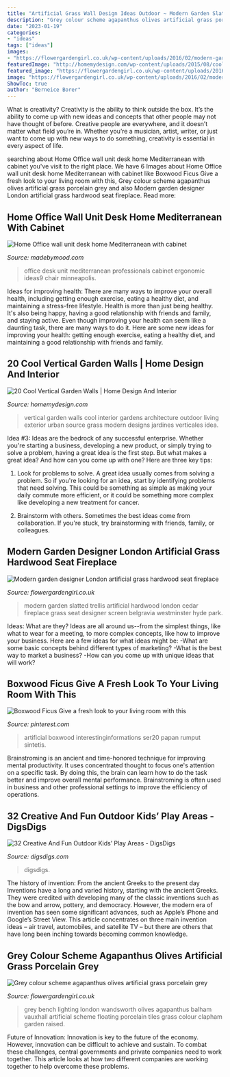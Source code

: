 ```yaml
---
title: "Artificial Grass Wall Design Ideas Outdoor ~ Modern Garden Slatted Trellis Artificial Hardwood London Cedar Fireplace Grass Seat Designer Screen Belgravia Westminster Hyde Park"
description: "Grey colour scheme agapanthus olives artificial grass porcelain grey"
date: "2023-01-19"
categories:
- "ideas"
tags: ["ideas"]
images:
- "https://flowergardengirl.co.uk/wp-content/uploads/2016/02/modern-garden-designer-london-artificial-grass-hardwood-seat-fireplace-hardwood-slatted-cedar-screen-trellis-mayfair-london.jpg"
featuredImage: "http://homemydesign.com/wp-content/uploads/2015/08/cool-green-living-wall-in-your-home.jpg"
featured_image: "https://flowergardengirl.co.uk/wp-content/uploads/2016/02/modern-garden-designer-london-artificial-grass-hardwood-seat-fireplace-hardwood-slatted-cedar-screen-trellis-mayfair-london.jpg"
image: "https://flowergardengirl.co.uk/wp-content/uploads/2016/02/modern-garden-designer-london-artificial-grass-hardwood-seat-fireplace-hardwood-slatted-cedar-screen-trellis-mayfair-london.jpg"
ShowToc: true
author: "Berneice Borer"
---
```



What is creativity?
Creativity is the ability to think outside the box. It’s the ability to come up with new ideas and concepts that other people may not have thought of before. Creative people are everywhere, and it doesn’t matter what field you’re in. Whether you’re a musician, artist, writer, or just want to come up with new ways to do something, creativity is essential in every aspect of life.

	

		
searching about Home Office wall unit desk home Mediterranean with cabinet you've visit to the right place. We have 6 Images about Home Office wall unit desk home Mediterranean with cabinet like Boxwood Ficus Give a fresh look to your living room with this, Grey colour scheme agapanthus olives artificial grass porcelain grey and also Modern garden designer London artificial grass hardwood seat fireplace. Read more:
		
    
## Home Office Wall Unit Desk Home Mediterranean With Cabinet

<img loading=lazy src="https://madebymood.com/wp-content/uploads/2018/05/Home-Office-wall-unit-desk-home-Mediterranean-with-theater-and-automation-professionals-x10-office-ideas.jpg" onerror="this.onerror=null;this.src='https://tse4.mm.bing.net/th?id=OIP.-S5tzBlgV0PqN7Ew5pvsEgHaLy&amp;pid=15.1';" alt="Home Office wall unit desk home Mediterranean with cabinet">

_Source: madebymood.com_

>office desk unit mediterranean professionals cabinet ergonomic ideas9 chair minneapolis. 

	

Ideas for improving health: There are many ways to improve your overall health, including getting enough exercise, eating a healthy diet, and maintaining a stress-free lifestyle.
Health is more than just being healthy. It's also being happy, having a good relationship with friends and family, and staying active. Even though improving your health can seem like a daunting task, there are many ways to do it. Here are some new ideas for improving your health: getting enough exercise, eating a healthy diet, and maintaining a good relationship with friends and family.

    
## 20 Cool Vertical Garden Walls | Home Design And Interior

<img loading=lazy src="http://homemydesign.com/wp-content/uploads/2015/08/cool-green-living-wall-in-your-home.jpg" onerror="this.onerror=null;this.src='https://tse4.mm.bing.net/th?id=OIP.q39On59cmmvUbITQe1IUqwHaJ2&amp;pid=15.1';" alt="20 Cool Vertical Garden Walls | Home Design And Interior">

_Source: homemydesign.com_

>vertical garden walls cool interior gardens architecture outdoor living exterior urban source grass modern designs jardines verticales idea. 

	

Idea #3:
Ideas are the bedrock of any successful enterprise. Whether you're starting a business, developing a new product, or simply trying to solve a problem, having a great idea is the first step.
But what makes a great idea? And how can you come up with one? Here are three key tips:

1. Look for problems to solve. A great idea usually comes from solving a problem. So if you're looking for an idea, start by identifying problems that need solving. This could be something as simple as making your daily commute more efficient, or it could be something more complex like developing a new treatment for cancer.

2. Brainstorm with others. Sometimes the best ideas come from collaboration. If you're stuck, try brainstorming with friends, family, or colleagues.

    
## Modern Garden Designer London Artificial Grass Hardwood Seat Fireplace

<img loading=lazy src="https://flowergardengirl.co.uk/wp-content/uploads/2016/02/modern-garden-designer-london-artificial-grass-hardwood-seat-fireplace-hardwood-slatted-cedar-screen-trellis-mayfair-london.jpg" onerror="this.onerror=null;this.src='https://tse3.mm.bing.net/th?id=OIP.Wr8agxbO1WNT7hWBvmkcqAHaEJ&amp;pid=15.1';" alt="Modern garden designer London artificial grass hardwood seat fireplace">

_Source: flowergardengirl.co.uk_

>modern garden slatted trellis artificial hardwood london cedar fireplace grass seat designer screen belgravia westminster hyde park. 

	

Ideas: What are they?
Ideas are all around us--from the simplest things, like what to wear for a meeting, to more complex concepts, like how to improve your business. Here are a few ideas for what ideas might be: 
-What are some basic concepts behind different types of marketing? 
-What is the best way to market a business? 
-How can you come up with unique ideas that will work?

    
## Boxwood Ficus Give A Fresh Look To Your Living Room With This

<img loading=lazy src="https://i.pinimg.com/736x/f8/55/be/f855befe26f378bd090b85d61ca926db.jpg" onerror="this.onerror=null;this.src='https://tse4.mm.bing.net/th?id=OIP.nucULidGTsQ1WQahESRYIQHaJ3&amp;pid=15.1';" alt="Boxwood Ficus Give a fresh look to your living room with this">

_Source: pinterest.com_

>artificial boxwood interestinginformations ser20 papan rumput sintetis. 

	

Brainstroming is an ancient and time-honored technique for improving mental productivity. It uses concentrated thought to focus one's attention on a specific task. By doing this, the brain can learn how to do the task better and improve overall mental performance. Brainstroming is often used in business and other professional settings to improve the efficiency of operations.

    
## 32 Creative And Fun Outdoor Kids’ Play Areas - DigsDigs

<img loading=lazy src="https://www.digsdigs.com/photos/creative-and-fun-outdoor-kids-play-areas-27.jpg" onerror="this.onerror=null;this.src='https://tse3.mm.bing.net/th?id=OIP.CGHq6DjqOrMrw6R5sohmHwAAAA&amp;pid=15.1';" alt="32 Creative And Fun Outdoor Kids’ Play Areas - DigsDigs">

_Source: digsdigs.com_

>digsdigs. 

	

The history of invention: From the ancient Greeks to the present day
Inventions have a long and varied history, starting with the ancient Greeks. They were credited with developing many of the classic inventions such as the bow and arrow, pottery, and democracy. However, the modern era of invention has seen some significant advances, such as Apple’s iPhone and Google’s Street View. This article concentrates on three main invention ideas – air travel, automobiles, and satellite TV – but there are others that have long been inching towards becoming common knowledge.

    
## Grey Colour Scheme Agapanthus Olives Artificial Grass Porcelain Grey

<img loading=lazy src="https://flowergardengirl.co.uk/wp-content/uploads/2015/11/Raised-beds-grey-colour-scheme-agapanthus-olives-artificial-grass-porcelain-grey-tiles-Floating-bench-lighting-Balham-Wandsworth-Battersea-Vauxhall-Fulham-Chelsea-London.jpg" onerror="this.onerror=null;this.src='https://tse3.mm.bing.net/th?id=OIP.nM6w3Ac7wg2Gm6t5z2-zSAHaO7&amp;pid=15.1';" alt="Grey colour scheme agapanthus olives artificial grass porcelain grey">

_Source: flowergardengirl.co.uk_

>grey bench lighting london wandsworth olives agapanthus balham vauxhall artificial scheme floating porcelain tiles grass colour clapham garden raised. 

	

Future of Innovation:
Innovation is key to the future of the economy. However, innovation can be difficult to achieve and sustain. To combat these challenges, central governments and private companies need to work together. This article looks at how two different companies are working together to help overcome these problems.

